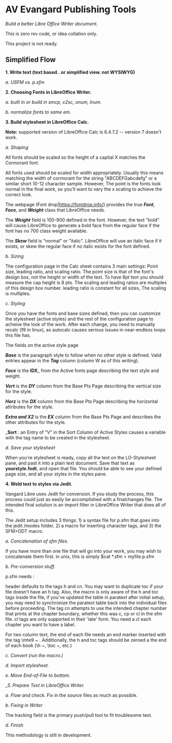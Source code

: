 # AV Evangard Publishing Tools
_Build a better Libre Office Writer document._

This is zero rev code, or idea collation only. 

This project is not ready. 

## Simplified Flow

__1. Write text (text based.. or simplified view. not WYSIWYG)__

  _a. USFM vs. p.sfm_

__2. Choosing Fonts in LibreOffice Writer.__

  _a. built in or build in smcp, c2sc, onum, lnum._
  
  _b. normalize fonts to same em._

__3. Build stylesheet in LibreOffice Calc.__

__Note:__ supported version of LibreOffice Calc is 6.4.7.2 -- version 7 doesn't work. 

  _a. Shaping_
  
All fonts should be scaled so the height of a capital X matches the Cormorant font.
  
All fonts used should be scaled for width appropriately.  Usually this means matching the width of cormorant for the string "ABCDEFGabcdefg" or a similar short 10-12 character sample. However, The point is the fonts look normal in the final work, so you'll want to vary the x scaling to achieve the correct look.

The webpage (Font drop|https://fontdrop.info/) provides the true ___Font___, ___Face___, and ___Weight___ class that LibreOffice needs. 

The ___Weight___ field is 100-900 defined in the font.  However, the text "bold" will cause LibreOffice to generate a bold face from the regular face if the font has no 700 class weight available. 

The ___Skew___ field is "normal" or "italic". LibreOffice will use an italic face if it exists, or skew the regular face if no italic exists for the font defined. 
  
  _b. Sizing_
  
  The configuration page in the Calc sheet contains 3 main settings: Point size, leading ratio, and scaling ratio. The point size is that of the font's design box, not the height or width of the text. To have 8pt text you should measure the cap height is 8 pts. The scaling and leading ratios are multiples of this design box number. leading ratio is constant for all sizes, The scaling is multiples.  
  
  _c. Styling_

Once you have the fonts and base sizes defined, then you can customize the stylesheet (active styles) and the rest of the configuration page to acheive the look of the work. After each change, you need to manually recalc (f9 in linux), as autocalc causes serious issues in near-endless loops this file has.

The fields on the active style page

___Base___ is the paragraph style to follow when no other style is defined. Valid entries appear in the ___Tag___ column (column W as of this writing). 

___Face___ is the __IDX___ from the Active fonts page describing the text style and weight.

___Vert___ is the ___DY___ column from the Base Pts Page describing the vertical size for the style. 

___Horz___ is the ___DX___ column from the Base Pts Page describing the horizontal attributes for the style. 

___Extra and X2___ is the ___EX___ column from the Base Pts Page and describes the other attributes for the style. 

___Sort__ : an Entry of "V" in the Sort Column of Active Styles causes a variable with the tag name to be created in the stylesheet. 

_d. Save your stylesheet_
  
When you're stylesheet is ready, copy all the text on the LO-Stylesheet pane, and past it into a plain text document.  Save that text as __yourstyle.fodt__, and open that file.  You should be able to see your defined page size, and all your styles in the styles pane. 

__4. Weld text to styles via Jedit.__

Vangard Libre uses Jedit for conversion. If you study the process, this process could just as easily be accomplished with a finalchanges file. The intended final solution is an import filter in LibreOffice Writer that does all of this. 

The Jedit setup includes 3 things: 1) a syntax file for p.sfm that goes into the jedit /modes folder, 2) a macro for inserting character tags, and 3) the SFM>ODT macro. 

  _a. Concatenation of sfm files._

If you have more than one file that will go into your work, you may wish to concatenate them first.  in unix, this is simply $cat *.sfm > myfile.p.sfm   

  _b. Pre-conversion stuff._

p.sfm needs : 

header defaults to the tags h and cn.  You may want to duplicate toc if your file doesn't have an h tag. Also, the macro is only aware of the h and toc tags inside the file,  if you've updated the table in paratext after initial setup, you may need to synchronize the paratext table back into the  individual files before proceeding. The tag cn attempts to use the intended chapter number that prints at the chapter boundary, whether this was c, cp or cl in the sfm file. cl tags are only supported in their 'late' form. You need a cl each chapter you want to have a label. 

For two column text, the end of each file needs an end marker inserted with the tag \mte9 ~ . Additionally, the h and toc tags should be zeroed a the end of each book (\h ~, \toc ~, etc.) 

  _c. Convert (run the macro.)_

  _d. Import stylesheet._

  _e. Move End-of-File to bottom._
  
__5. Prepare Text in LibreOffice Writer._

  _a. Flow and check._ Fix in the source files as much as possible.

  _b. Fixing in Writer_
  
The tracking field is the primary push/pull tool to fit troublesome text. 

  _d. Finish_

This methodology is still in development. 
